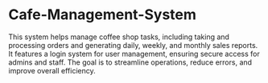 # Cafe-Management-System
This system helps manage coffee shop tasks, including taking and processing orders and generating daily, weekly, and monthly sales reports. It features a login system for user management, ensuring secure access for admins and staff. The goal is to streamline operations, reduce errors, and improve overall efficiency.
